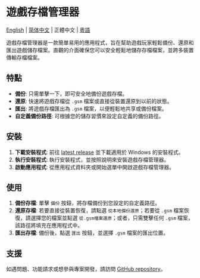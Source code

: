 # 遊戲存檔管理器
[English](./README.md) | [简体中文](./README_CN.md) | 正體中文 | [粵語](./README_HK.md)

遊戲存檔管理器是一款簡單易用的應用程式，旨在幫助遊戲玩家輕鬆備份、還原和匯出遊戲儲存檔案。直觀的介面確保您可以安全輕鬆地儲存存檔檔案，並跨多裝置傳輸存檔檔案。

## 特點

- **備份**: 只需單擊一下，即可安全地備份遊戲存檔。
- **還原**: 快速將遊戲存檔從 `.gsm` 檔案或直接從裝置還原到以前的狀態。
- **匯出**: 將遊戲存檔匯出為 `.gsm` 檔案，以便輕鬆地共享或備份檔案。
- **自定義備份路徑**: 可根據您的儲存習慣來設定自定義的備份路徑。

## 安裝

1. **下載安裝程式**: 前往 [latest release](https://github.com/dyang886/Game-Save-Manager/releases) 並下載適用於 Windows 的安裝程式。
2. **執行安裝程式**: 執行安裝程式，並按照說明來安裝遊戲存檔管理器。
3. **啟動應用程式**: 從應用程式資料夾或開始選單中開啟遊戲存檔管理器。

## 使用

1. **備份存檔**: 單擊 `備份` 按鈕，將存檔備份到您設定的自定義路徑。
2. **還原存檔**: 若要直接從裝置恢復，請點選 `從本地備份還原`；若要從 `.gsm` 檔案恢復，請選擇您的檔案並點選 `從.gsm檔案還原`；或者，只需雙擊任何 `.gsm` 檔案，該路徑將填充在應用程式中。
3. **匯出存檔**: 備份後，點選 `匯出` 按鈕，並選擇 `.gsm` 檔案的匯出位置。

## 支援

如遇問題、功能請求或想參與專案開發，請訪問 [GitHub repository](https://github.com/dyang886/Game-Save-Manager)。
